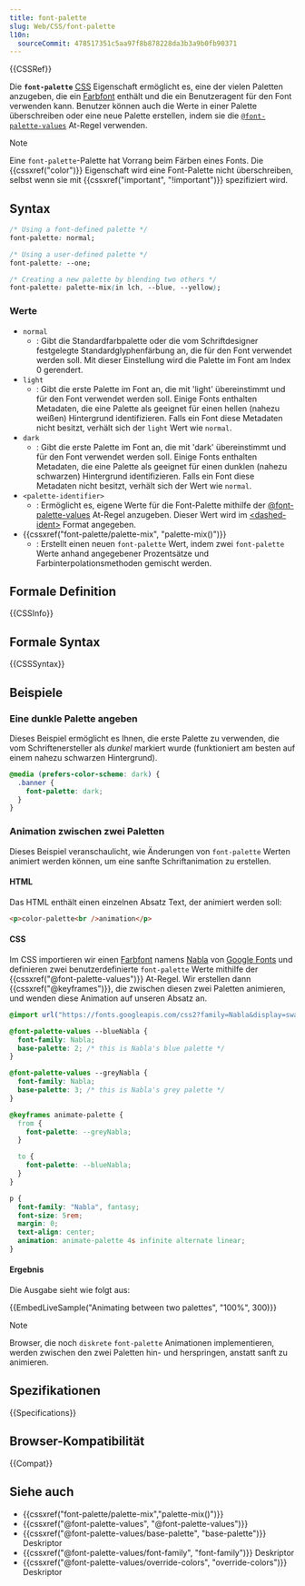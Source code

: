 ```yaml
---
title: font-palette
slug: Web/CSS/font-palette
l10n:
  sourceCommit: 478517351c5aa97f8b878228da3b3a9b0fb90371
---
```


{{CSSRef}}

Die **`font-palette`** [CSS](/de/docs/Web/CSS) Eigenschaft ermöglicht es, eine der vielen Paletten anzugeben, die ein [Farbfont](https://www.colorfonts.wtf/) enthält und die ein Benutzeragent für den Font verwenden kann. Benutzer können auch die Werte in einer Palette überschreiben oder eine neue Palette erstellen, indem sie die [`@font-palette-values`](/de/docs/Web/CSS/@font-palette-values) At-Regel verwenden.

> [!NOTE]
> Eine `font-palette`-Palette hat Vorrang beim Färben eines Fonts. Die {{cssxref("color")}} Eigenschaft wird eine Font-Palette nicht überschreiben, selbst wenn sie mit {{cssxref("important", "!important")}} spezifiziert wird.

## Syntax

```css
/* Using a font-defined palette */
font-palette: normal;

/* Using a user-defined palette */
font-palette: --one;

/* Creating a new palette by blending two others */
font-palette: palette-mix(in lch, --blue, --yellow);
```

### Werte

- `normal`
  - : Gibt die Standardfarbpalette oder die vom Schriftdesigner festgelegte Standardglyphenfärbung an, die für den Font verwendet werden soll. Mit dieser Einstellung wird die Palette im Font am Index 0 gerendert.
- `light`
  - : Gibt die erste Palette im Font an, die mit 'light' übereinstimmt und für den Font verwendet werden soll. Einige Fonts enthalten Metadaten, die eine Palette als geeignet für einen hellen (nahezu weißen) Hintergrund identifizieren. Falls ein Font diese Metadaten nicht besitzt, verhält sich der `light` Wert wie `normal`.
- `dark`
  - : Gibt die erste Palette im Font an, die mit 'dark' übereinstimmt und für den Font verwendet werden soll. Einige Fonts enthalten Metadaten, die eine Palette als geeignet für einen dunklen (nahezu schwarzen) Hintergrund identifizieren. Falls ein Font diese Metadaten nicht besitzt, verhält sich der Wert wie `normal`.
- `<palette-identifier>`
  - : Ermöglicht es, eigene Werte für die Font-Palette mithilfe der [@font-palette-values](/de/docs/Web/CSS/@font-palette-values) At-Regel anzugeben. Dieser Wert wird im [&lt;dashed-ident&gt;](/de/docs/Web/CSS/dashed-ident) Format angegeben.
- {{cssxref("font-palette/palette-mix", "palette-mix()")}}
  - : Erstellt einen neuen `font-palette` Wert, indem zwei `font-palette` Werte anhand angegebener Prozentsätze und Farbinterpolationsmethoden gemischt werden.

## Formale Definition

{{CSSInfo}}

## Formale Syntax

{{CSSSyntax}}

## Beispiele

### Eine dunkle Palette angeben

Dieses Beispiel ermöglicht es Ihnen, die erste Palette zu verwenden, die vom Schriftenersteller als _dunkel_ markiert wurde (funktioniert am besten auf einem nahezu schwarzen Hintergrund).

```css
@media (prefers-color-scheme: dark) {
  .banner {
    font-palette: dark;
  }
}
```

### Animation zwischen zwei Paletten

Dieses Beispiel veranschaulicht, wie Änderungen von `font-palette` Werten animiert werden können, um eine sanfte Schriftanimation zu erstellen.

#### HTML

Das HTML enthält einen einzelnen Absatz Text, der animiert werden soll:

```html
<p>color-palette<br />animation</p>
```

#### CSS

Im CSS importieren wir einen [Farbfont](https://www.colorfonts.wtf/) namens [Nabla](https://nabla.typearture.com/) von [Google Fonts](https://fonts.google.com/?coloronly=true) und definieren zwei benutzerdefinierte `font-palette` Werte mithilfe der {{cssxref("@font-palette-values")}} At-Regel. Wir erstellen dann {{cssxref("@keyframes")}}, die zwischen diesen zwei Paletten animieren, und wenden diese Animation auf unseren Absatz an.

```css
@import url("https://fonts.googleapis.com/css2?family=Nabla&display=swap");

@font-palette-values --blueNabla {
  font-family: Nabla;
  base-palette: 2; /* this is Nabla's blue palette */
}

@font-palette-values --greyNabla {
  font-family: Nabla;
  base-palette: 3; /* this is Nabla's grey palette */
}

@keyframes animate-palette {
  from {
    font-palette: --greyNabla;
  }

  to {
    font-palette: --blueNabla;
  }
}

p {
  font-family: "Nabla", fantasy;
  font-size: 5rem;
  margin: 0;
  text-align: center;
  animation: animate-palette 4s infinite alternate linear;
}
```

#### Ergebnis

Die Ausgabe sieht wie folgt aus:

{{EmbedLiveSample("Animating between two palettes", "100%", 300)}}

> [!NOTE]
> Browser, die noch `diskrete` `font-palette` Animationen implementieren, werden zwischen den zwei Paletten hin- und herspringen, anstatt sanft zu animieren.

## Spezifikationen

{{Specifications}}

## Browser-Kompatibilität

{{Compat}}

## Siehe auch

- {{cssxref("font-palette/palette-mix","palette-mix()")}}
- {{cssxref("@font-palette-values", "@font-palette-values")}}
- {{cssxref("@font-palette-values/base-palette", "base-palette")}} Deskriptor
- {{cssxref("@font-palette-values/font-family", "font-family")}} Deskriptor
- {{cssxref("@font-palette-values/override-colors", "override-colors")}} Deskriptor
